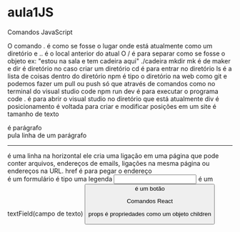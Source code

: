 # aula1JS

Comandos JavaScript

O comando . é como se fosse o lugar onde está atualmente como um diretório e .. é o local anterior do atual
O / é para separar como se fosse o objeto ex: "estou na sala e tem cadeira aqui" ./cadeira
mkdir mk é de maker e dir é diretório no caso criar um diretório
cd é para entrar no diretório
ls é a lista de coisas dentro do diretório
npm é tipo o diretório na web como git e podemos fazer um pull ou push só que através de comandos como no terminal do visual studio code
npm run dev é para executar o programa
code . é para abrir o visual studio no diretório que está atualmente
div é posicionamento é voltada para criar e modificar posições em um site
<h> é tamanho de texto
<p> é parágrafo
<br> pula linha de um parágrafo
<hr> é uma linha na horizontal
<a> ele cria uma ligação em uma página que pode conter arquivos, endereços de emails, ligações na mesma página ou endereços na URL. 
href é para pegar o endereço
<form> é um formulário
<label> é tipo uma legenda
<input> é um textField(campo de texto)
<button> é um botão

Comandos React

props é propriedades como um objeto
children
